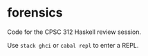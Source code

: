 # forensics

Code for the CPSC 312 Haskell review session.

Use `stack ghci` or `cabal repl` to enter a REPL.
